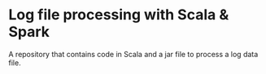 # Log file processing with Scala & Spark
A repository that contains code in Scala and a jar file to process a log data file.
